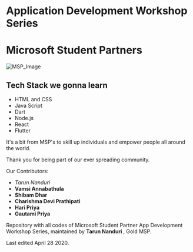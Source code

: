 <h1> Application Development Workshop Series </h1>
<h1> Microsoft Student Partners </h1>
<img src="https://yt3.ggpht.com/a-/AAuE7mCuSpYBaDrq2KHaFAqSq87dUqeZNL3CWbMBpw=s900-mo-c-c0xffffffff-rj-k-no" alt="MSP_Image">
<h2> Tech Stack we gonna learn </h2>

<ul>
  <li> HTML and CSS </li>
  <li> Java Script </li>
  <li> Dart </li>
  <li> Node.js </li>
  <li> React </li>
  <li> Flutter </li>
</ul>
<p>
It's a bit from MSP's to skill up individuals and empower people all around the world.

Thank you for being part of our ever spreading community.
</p>
Our Contributors:
<ul>
  <li> <i> Tarun Nanduri </i> </li>
  <li> <b> Vamsi Annabathula </b> </li>
  <li> <b> Shibam Dhar </b> </li>
  <li> <b> Charishma Devi Prathipati </b> </li>
  <li> <b> Hari Priya </b> </li>
  <li> <b> Gautami Priya </b> </li>
</ul>

<p>
Repository with all codes of Microsoft Student Partner App Development Workshop Series, maintained by <b> Tarun Nanduri </b>, Gold MSP.

Last edited April 28 2020.
</p>
